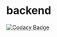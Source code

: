 # backend

[![Codacy Badge](https://api.codacy.com/project/badge/Grade/30b7a9c1a4d340d98c7d5c346a774029)](https://app.codacy.com/gh/2-14KEK-B/bookswap_backend?utm_source=github.com&utm_medium=referral&utm_content=2-14KEK-B/bookswap_backend&utm_campaign=Badge_Grade_Settings)